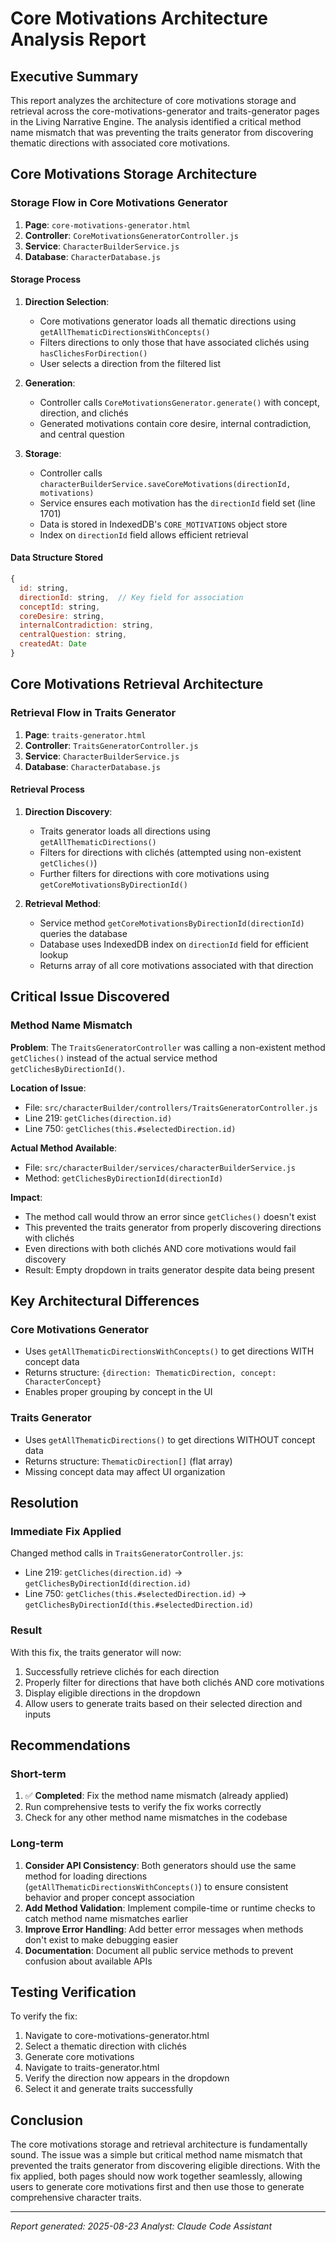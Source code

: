 # Core Motivations Architecture Analysis Report

## Executive Summary

This report analyzes the architecture of core motivations storage and retrieval across the core-motivations-generator and traits-generator pages in the Living Narrative Engine. The analysis identified a critical method name mismatch that was preventing the traits generator from discovering thematic directions with associated core motivations.

## Core Motivations Storage Architecture

### Storage Flow in Core Motivations Generator

1. **Page**: `core-motivations-generator.html`
2. **Controller**: `CoreMotivationsGeneratorController.js`
3. **Service**: `CharacterBuilderService.js`
4. **Database**: `CharacterDatabase.js`

#### Storage Process

1. **Direction Selection**:
   - Core motivations generator loads all thematic directions using `getAllThematicDirectionsWithConcepts()`
   - Filters directions to only those that have associated clichés using `hasClichesForDirection()`
   - User selects a direction from the filtered list

2. **Generation**:
   - Controller calls `CoreMotivationsGenerator.generate()` with concept, direction, and clichés
   - Generated motivations contain core desire, internal contradiction, and central question

3. **Storage**:
   - Controller calls `characterBuilderService.saveCoreMotivations(directionId, motivations)`
   - Service ensures each motivation has the `directionId` field set (line 1701)
   - Data is stored in IndexedDB's `CORE_MOTIVATIONS` object store
   - Index on `directionId` field allows efficient retrieval

#### Data Structure Stored
```javascript
{
  id: string,
  directionId: string,  // Key field for association
  conceptId: string,
  coreDesire: string,
  internalContradiction: string,
  centralQuestion: string,
  createdAt: Date
}
```

## Core Motivations Retrieval Architecture

### Retrieval Flow in Traits Generator

1. **Page**: `traits-generator.html`
2. **Controller**: `TraitsGeneratorController.js`
3. **Service**: `CharacterBuilderService.js`
4. **Database**: `CharacterDatabase.js`

#### Retrieval Process

1. **Direction Discovery**:
   - Traits generator loads all directions using `getAllThematicDirections()`
   - Filters for directions with clichés (attempted using non-existent `getCliches()`)
   - Further filters for directions with core motivations using `getCoreMotivationsByDirectionId()`

2. **Retrieval Method**:
   - Service method `getCoreMotivationsByDirectionId(directionId)` queries the database
   - Database uses IndexedDB index on `directionId` field for efficient lookup
   - Returns array of all core motivations associated with that direction

## Critical Issue Discovered

### Method Name Mismatch

**Problem**: The `TraitsGeneratorController` was calling a non-existent method `getCliches()` instead of the actual service method `getClichesByDirectionId()`.

**Location of Issue**:
- File: `src/characterBuilder/controllers/TraitsGeneratorController.js`
- Line 219: `getCliches(direction.id)` 
- Line 750: `getCliches(this.#selectedDirection.id)`

**Actual Method Available**:
- File: `src/characterBuilder/services/characterBuilderService.js`
- Method: `getClichesByDirectionId(directionId)`

**Impact**: 
- The method call would throw an error since `getCliches()` doesn't exist
- This prevented the traits generator from properly discovering directions with clichés
- Even directions with both clichés AND core motivations would fail discovery
- Result: Empty dropdown in traits generator despite data being present

## Key Architectural Differences

### Core Motivations Generator
- Uses `getAllThematicDirectionsWithConcepts()` to get directions WITH concept data
- Returns structure: `{direction: ThematicDirection, concept: CharacterConcept}`
- Enables proper grouping by concept in the UI

### Traits Generator
- Uses `getAllThematicDirections()` to get directions WITHOUT concept data
- Returns structure: `ThematicDirection[]` (flat array)
- Missing concept data may affect UI organization

## Resolution

### Immediate Fix Applied
Changed method calls in `TraitsGeneratorController.js`:
- Line 219: `getCliches(direction.id)` → `getClichesByDirectionId(direction.id)`
- Line 750: `getCliches(this.#selectedDirection.id)` → `getClichesByDirectionId(this.#selectedDirection.id)`

### Result
With this fix, the traits generator will now:
1. Successfully retrieve clichés for each direction
2. Properly filter for directions that have both clichés AND core motivations
3. Display eligible directions in the dropdown
4. Allow users to generate traits based on their selected direction and inputs

## Recommendations

### Short-term
1. ✅ **Completed**: Fix the method name mismatch (already applied)
2. Run comprehensive tests to verify the fix works correctly
3. Check for any other method name mismatches in the codebase

### Long-term
1. **Consider API Consistency**: Both generators should use the same method for loading directions (`getAllThematicDirectionsWithConcepts()`) to ensure consistent behavior and proper concept association
2. **Add Method Validation**: Implement compile-time or runtime checks to catch method name mismatches earlier
3. **Improve Error Handling**: Add better error messages when methods don't exist to make debugging easier
4. **Documentation**: Document all public service methods to prevent confusion about available APIs

## Testing Verification

To verify the fix:
1. Navigate to core-motivations-generator.html
2. Select a thematic direction with clichés
3. Generate core motivations
4. Navigate to traits-generator.html
5. Verify the direction now appears in the dropdown
6. Select it and generate traits successfully

## Conclusion

The core motivations storage and retrieval architecture is fundamentally sound. The issue was a simple but critical method name mismatch that prevented the traits generator from discovering eligible directions. With the fix applied, both pages should now work together seamlessly, allowing users to generate core motivations first and then use those to generate comprehensive character traits.

---
*Report generated: 2025-08-23*
*Analyst: Claude Code Assistant*
